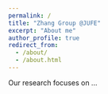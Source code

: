 ```yaml
---
permalink: /
title: "Zhang Group @JUFE"
excerpt: "About me"
author_profile: true
redirect_from: 
  - /about/
  - /about.html
---
```


Our research focuses on ...

